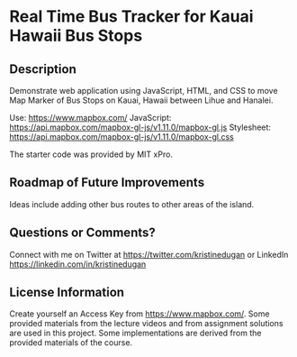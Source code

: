 # Real Time Bus Tracker for Kauai Hawaii Bus Stops

## Description

Demonstrate web application using JavaScript, HTML, and CSS to move Map Marker of Bus Stops on Kauai, Hawaii between Lihue and Hanalei.

Use: https://www.mapbox.com/
JavaScript: https://api.mapbox.com/mapbox-gl-js/v1.11.0/mapbox-gl.js
Stylesheet: https://api.mapbox.com/mapbox-gl-js/v1.11.0/mapbox-gl.css

The starter code was provided by MIT xPro.

## Roadmap of Future Improvements

Ideas include adding other bus routes to other areas of the island.

## Questions or Comments?

Connect with me on Twitter at <https://twitter.com/kristinedugan> or LinkedIn <https://linkedin.com/in/kristinedugan>

## License Information

Create yourself an Access Key from https://www.mapbox.com/.
Some provided materials from the lecture videos and from assignment solutions are used in this project.
Some implementations are derived from the provided materials of the course.
